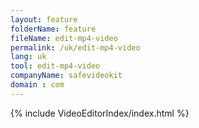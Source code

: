 ```yaml
---
layout: feature
folderName: feature
fileName: edit-mp4-video
permalink: /uk/edit-mp4-video
lang: uk
tool: edit-mp4-video
companyName: safevideokit
domain : com
---
```


{% include VideoEditorIndex/index.html %}

   